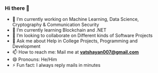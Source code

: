 ### Hi there 👋


- 🔭 I’m currently working on Machine Learning, Data Science, Cryptography & Communication Security
- 🌱 I’m currently learning Blockchain and .NET 
- 👯 I’m looking to collaborate on Different kinds of Software Projects
- 💬 Ask me about Help in College Projects, Programming and Development
- 📫 How to reach me: Mail me at **vatshayan007@gmail.com**
- 😄 Pronouns: He/Him
- ⚡ Fun fact: I always reply mails in minutes
